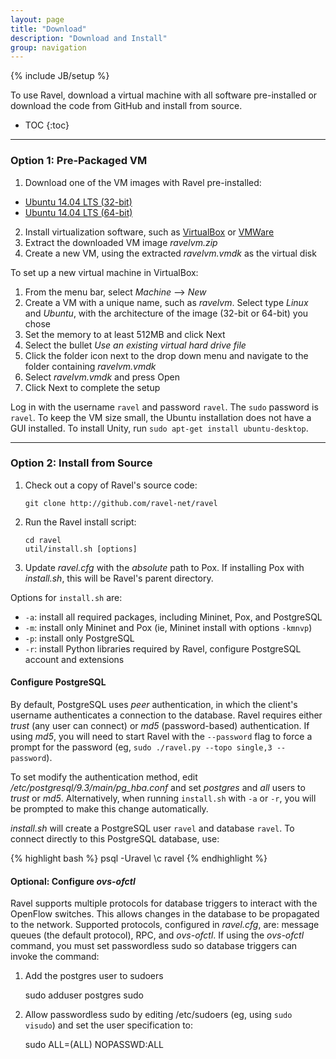 ```yaml
---
layout: page
title: "Download"
description: "Download and Install"
group: navigation
---
```

{% include JB/setup %}

<!-- ------------------------- -->

To use Ravel, download a virtual machine with all software pre-installed or download the code from GitHub and install from source.

* TOC
{:toc}

-------------------------

### Option 1: Pre-Packaged VM

1. Download one of the VM images with Ravel pre-installed:
  - [Ubuntu 14.04 LTS (32-bit)](#)
  - [Ubuntu 14.04 LTS (64-bit)](#)

2. Install virtualization software, such as [VirtualBox](https://www.virtualbox.org/wiki/VirtualBox) or [VMWare](https://my.vmware.com/en/web/vmware/downloads)
3. Extract the downloaded VM image _ravelvm.zip_
4. Create a new VM, using the extracted _ravelvm.vmdk_ as the virtual disk

To set up a new virtual machine in VirtualBox:

1. From the menu bar, select _Machine_ --> _New_
2. Create a VM with a unique name, such as _ravelvm_.  Select type _Linux_ and _Ubuntu_, with the architecture of the image (32-bit or 64-bit) you chose
4. Set the memory to at least 512MB and click Next
5. Select the bullet _Use an existing virtual hard drive file_
6. Click the folder icon next to the drop down menu and navigate to the folder containing _ravelvm.vmdk_
7. Select _ravelvm.vmdk_ and press Open
8. Click Next to complete the setup

Log in with the username `ravel` and password `ravel`.  The `sudo` password is `ravel`.  To keep the VM size small, the Ubuntu installation does not have a GUI installed.  To install Unity, run `sudo apt-get install ubuntu-desktop`.

-------------------------

### Option 2: Install from Source

1. Check out a copy of Ravel's source code:

    `git clone http://github.com/ravel-net/ravel`

2. Run the Ravel install script:

    `cd ravel`   
    `util/install.sh [options]`

3. Update _ravel.cfg_ with the _absolute_ path to Pox.  If installing Pox with _install.sh_, this will be Ravel's parent directory.

Options for `install.sh` are:

* `-a`: install all required packages, including Mininet, Pox, and PostgreSQL
* `-m`: install only Mininet and Pox (ie, Mininet install with options `-kmnvp`)
* `-p`: install only PostgreSQL
* `-r`: install Python libraries required by Ravel, configure PostgreSQL account and extensions


#### Configure PostgreSQL

By default, PostgreSQL uses _peer_ authentication, in which the client's username authenticates a connection to the database.  Ravel requires either _trust_ (any user can connect) or _md5_ (password-based) authentication.  If using _md5_, you will need to start Ravel with the `--password` flag to force a prompt for the password (eg, `sudo ./ravel.py --topo single,3 --password`).

To set modify the authentication method, edit _/etc/postgresql/9.3/main/pg_hba.conf_ and set _postgres_ and _all_ users to _trust_ or _md5_.  Alternatively, when running `install.sh` with `-a` or `-r`, you will be prompted to make this change automatically.

_install.sh_ will create a PostgreSQL user `ravel` and database `ravel`.  To connect directly to this PostgreSQL database, use:

{% highlight bash %}
psql -Uravel
\c ravel
{% endhighlight %}

#### Optional: Configure _ovs-ofctl_

Ravel supports multiple protocols for database triggers to interact with the OpenFlow switches.  This allows changes in the database to be propagated to the network.  Supported protocols, configured in _ravel.cfg_, are: message queues (the default protocol), RPC, and _ovs-ofctl_.  If using the _ovs-ofctl_ command, you must set passwordless sudo so database triggers can invoke the command:

1. Add the postgres user to sudoers

    sudo adduser postgres sudo

2. Allow passwordless sudo by editing /etc/sudoers (eg, using `sudo visudo`) and set the user specification to:

    sudo ALL=(ALL) NOPASSWD:ALL

